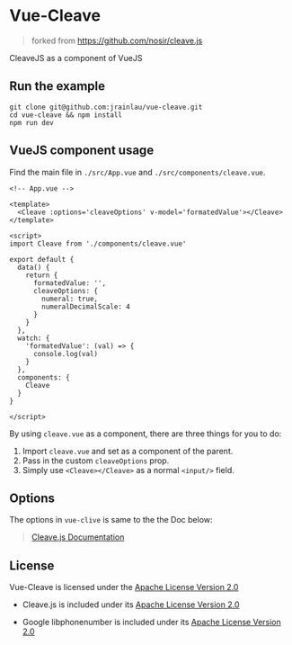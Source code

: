 # Vue-Cleave
> forked from https://github.com/nosir/cleave.js

CleaveJS as a component of VueJS

## Run the example
```
git clone git@github.com:jrainlau/vue-cleave.git
cd vue-cleave && npm install
npm run dev
```

## VueJS component usage
Find the main file in `./src/App.vue` and `./src/components/cleave.vue`.
```
<!-- App.vue -->

<template>
  <Cleave :options='cleaveOptions' v-model='formatedValue'></Cleave>
</template>

<script>
import Cleave from './components/cleave.vue'

export default {
  data() {
    return {
      formatedValue: '',
      cleaveOptions: {
        numeral: true,
        numeralDecimalScale: 4
      }
    }
  },
  watch: {
    'formatedValue': (val) => {
      console.log(val)
    }
  },
  components: {
    Cleave
  }
}

</script>
```
By using `cleave.vue` as a component, there are three things for you to do:

1. Import `cleave.vue` and set as a component of the parent.
2. Pass in the custom `cleaveOptions` prop.
3. Simply use `<Cleave></Cleave>` as a normal `<input/>` field.

## Options
The options in `vue-clive` is same to the the Doc below:
> [Cleave.js Documentation](https://github.com/nosir/cleave.js/blob/master/doc/options.md)

## License
Vue-Cleave is licensed under the [Apache License Version 2.0](http://www.apache.org/licenses/LICENSE-2.0)
- Cleave.js is included under its  [Apache License Version 2.0](http://www.apache.org/licenses/LICENSE-2.0)

- Google libphonenumber is included under its  [Apache License Version 2.0](http://www.apache.org/licenses/LICENSE-2.0)
